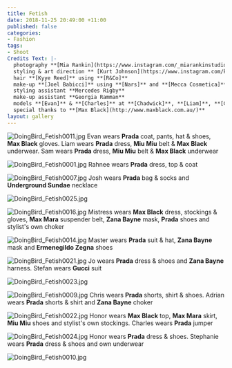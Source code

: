 ```yaml
---
title: Fetish
date: 2018-11-25 20:49:00 +11:00
published: false
categories:
- Fashion
tags:
- Shoot
Credits Text: |-
  photography **[Mia Rankin](https://www.instagram.com/_miarankinstudio/)**
  styling & art direction ** [Kurt Johnson](https://www.instagram.com/kurt__johnson/)**
  hair **[Kyye Reed]** using **[R&Co]**
  make-up **[Joel Babicci]** using **[Nars]** and **[Mecca Cosmetica]**
  styling assistant **Mercedes Rigby**
  make-up assistant **Georgia Ramman**
  models **[Evan]** & **[Charles]** at **[Chadwick]**, **[Liam]**, **[Chris H]** & **[Hema]** at **[Debut]**, **[Ange]** & **[Honor]** at **[Kult]**, **[Emma]**, **[Josh]**, **[Sam]**, **[Steph]**. **[Adrian]**, **[Rahnee]**, **[Jo]**. **[Stefan]** & **[Peter]**
  special thanks to **[Max Black](http://www.maxblack.com.au/)**
layout: gallery
---
```


![DoingBird_Fetish0011.jpg](/uploads/DoingBird_Fetish0011.jpg)
Evan wears **Prada** coat, pants, hat & shoes, **Max Black** gloves. Liam wears **Prada** dress, **Miu Miu** belt & **Max Black** underwear. Sam wears **Prada** dress, **Miu Miu** belt & **Max Black** underwear

![DoingBird_Fetish0001.jpg](/uploads/DoingBird_Fetish0001.jpg)
Rahnee wears **Prada** dress, top & coat

![DoingBird_Fetish0007.jpg](/uploads/DoingBird_Fetish0007.jpg)
Josh wears **Prada** bag & socks and **Underground Sundae** necklace

![DoingBird_Fetish0025.jpg](/uploads/DoingBird_Fetish0025.jpg)

![DoingBird_Fetish0016.jpg](/uploads/DoingBird_Fetish0016.jpg)
Mistress wears **Max Black** dress, stockings & gloves, **Max Mara** suspender belt, **Zana Bayne** mask, **Prada** shoes and stylist's own choker

![DoingBird_Fetish0014.jpg](/uploads/DoingBird_Fetish0014.jpg)
Master wears **Prada** suit & hat, **Zana Bayne** mask and **Ermenegildo Zegna** shoes

![DoingBird_Fetish0021.jpg](/uploads/DoingBird_Fetish0021.jpg)
Jo wears **Prada** dress & shoes and **Zana Bayne** harness. Stefan wears **Gucci** suit

![DoingBird_Fetish0023.jpg](/uploads/DoingBird_Fetish0023.jpg)

![DoingBird_Fetish0009.jpg](/uploads/DoingBird_Fetish0009.jpg)
Chris wears **Prada** shorts, shirt & shoes. Adrian wears **Prada** shorts & shirt and **Zana Bayne** choker

![DoingBird_Fetish0022.jpg](/uploads/DoingBird_Fetish0022.jpg)
Honor wears **Max Black** top, **Max Mara** skirt, **Miu Miu** shoes and stylist's own stockings. Charles wears **Prada** jumper

![DoingBird_Fetish0024.jpg](/uploads/DoingBird_Fetish0024.jpg)
Honor wears **Prada** dress & shoes. Stephanie wears **Prada** dress & shoes and own underwear

![DoingBird_Fetish0010.jpg](/uploads/DoingBird_Fetish0010.jpg)




